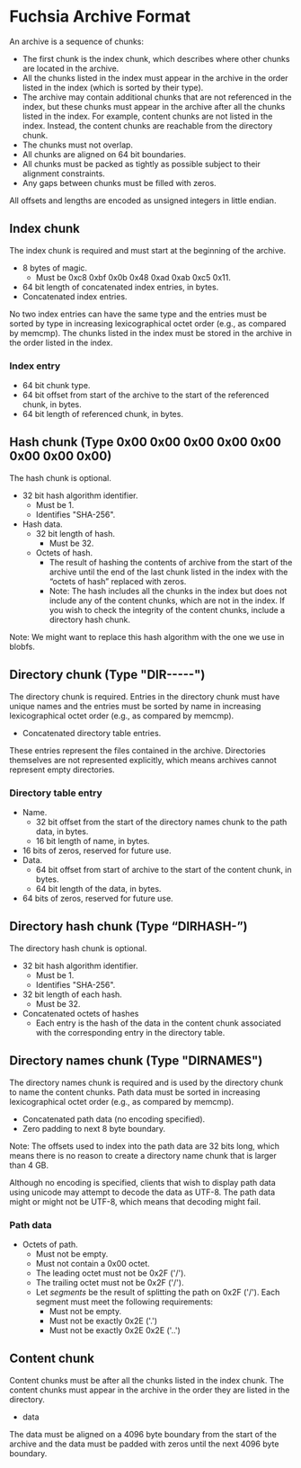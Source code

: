 # Fuchsia Archive Format

An archive is a sequence of chunks:

 * The first chunk is the index chunk, which describes where other chunks are
   located in the archive.
 * All the chunks listed in the index must appear in the archive in the order
   listed in the index (which is sorted by their type).
 * The archive may contain additional chunks that are not referenced in the
   index, but these chunks must appear in the archive after all the chunks
   listed in the index. For example, content chunks are not listed in the
   index. Instead, the content chunks are reachable from the directory chunk.
 * The chunks must not overlap.
 * All chunks are aligned on 64 bit boundaries.
 * All chunks must be packed as tightly as possible subject to their alignment
   constraints.
 * Any gaps between chunks must be filled with zeros.

All offsets and lengths are encoded as unsigned integers in little endian.

## Index chunk

The index chunk is required and must start at the beginning of the archive.

 * 8 bytes of magic.
    - Must be 0xc8 0xbf 0x0b 0x48 0xad 0xab 0xc5 0x11.
 * 64 bit length of concatenated index entries, in bytes.
 * Concatenated index entries.

No two index entries can have the same type and the entries must be sorted by
type in increasing lexicographical octet order (e.g., as compared by memcmp).
The chunks listed in the index must be stored in the archive in the order listed
in the index.

### Index entry

 * 64 bit chunk type.
 * 64 bit offset from start of the archive to the start of the referenced
   chunk, in bytes.
 * 64 bit length of referenced chunk, in bytes.

## Hash chunk (Type 0x00 0x00 0x00 0x00 0x00 0x00 0x00 0x00)

The hash chunk is optional.

 * 32 bit hash algorithm identifier.
    - Must be 1.
    - Identifies "SHA-256".
 * Hash data.
    - 32 bit length of hash.
      - Must be 32.
    - Octets of hash.
      - The result of hashing the contents of archive from the start of the
        archive until the end of the last chunk listed in the index with the
        “octets of hash” replaced with zeros.
      - Note: The hash includes all the chunks in the index but does not include
        any of the content chunks, which are not in the index. If you wish to
        check the integrity of the content chunks, include a directory hash
        chunk.

Note: We might want to replace this hash algorithm with the one we use in
blobfs.

## Directory chunk (Type "DIR-----")

The directory chunk is required.  Entries in the directory chunk must have
unique names and the entries must be sorted by name in increasing
lexicographical octet order (e.g., as compared by memcmp).

 * Concatenated directory table entries.

These entries represent the files contained in the archive. Directories
themselves are not represented explicitly, which means archives cannot represent
empty directories.

### Directory table entry

 * Name.
    - 32 bit offset from the start of the directory names chunk to the path
      data, in bytes.
    - 16 bit length of name, in bytes.
 * 16 bits of zeros, reserved for future use.
 * Data.
    - 64 bit offset from start of archive to the start of the content chunk, in
      bytes.
    - 64 bit length of the data, in bytes.
 * 64 bits of zeros, reserved for future use.

## Directory hash chunk (Type “DIRHASH-”)

The directory hash chunk is optional.

 * 32 bit hash algorithm identifier.
    - Must be 1.
    - Identifies "SHA-256".
 * 32 bit length of each hash.
    - Must be 32.
 * Concatenated octets of hashes
    - Each entry is the hash of the data in the content chunk associated with
      the corresponding entry in the directory table.

## Directory names chunk (Type "DIRNAMES")

The directory names chunk is required and is used by the directory chunk to name
the content chunks. Path data must be sorted in increasing lexicographical
octet order (e.g., as compared by memcmp).

 * Concatenated path data (no encoding specified).
 * Zero padding to next 8 byte boundary.

Note: The offsets used to index into the path data are 32 bits long, which means
there is no reason to create a directory name chunk that is larger than 4 GB.

Although no encoding is specified, clients that wish to display path data using
unicode may attempt to decode the data as UTF-8. The path data might or might
not be UTF-8, which means that decoding might fail.

### Path data

 * Octets of path.
    - Must not be empty.
    - Must not contain a 0x00 octet.
    - The leading octet must not be 0x2F ('/').
    - The trailing octet must not be 0x2F ('/').
    - Let *segments* be the result of splitting the path on 0x2F ('/'). Each
      segment must meet the following requirements:
       - Must not be empty.
       - Must not be exactly 0x2E ('.')
       - Must not be exactly 0x2E 0x2E ('..')

## Content chunk

Content chunks must be after all the chunks listed in the index chunk. The
content chunks must appear in the archive in the order they are listed in the
directory.

 * data

The data must be aligned on a 4096 byte boundary from the start of the archive
and the data must be padded with zeros until the next 4096 byte boundary.
